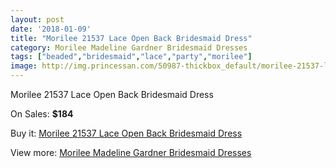 ```yaml
---
layout: post
date: '2018-01-09'
title: "Morilee 21537 Lace Open Back Bridesmaid Dress"
category: Morilee Madeline Gardner Bridesmaid Dresses
tags: ["beaded","bridesmaid","lace","party","morilee"]
image: http://img.princessan.com/50987-thickbox_default/morilee-21537-lace-open-back-bridesmaid-dress.jpg
---
```

Morilee 21537 Lace Open Back Bridesmaid Dress

On Sales: **$184**
<a href="https://www.princessan.com/en/morilee-madeline-gardner-bridesmaid-dresses/23054-morilee-21537-lace-open-back-bridesmaid-dress.html"><amp-img layout="responsive" width="600" height="600" src="//img.princessan.com/50987-thickbox_default/morilee-21537-lace-open-back-bridesmaid-dress.jpg" alt="Morilee 21537 Lace Open Back Bridesmaid Dress 0" /></a>
<a href="https://www.princessan.com/en/morilee-madeline-gardner-bridesmaid-dresses/23054-morilee-21537-lace-open-back-bridesmaid-dress.html"><amp-img layout="responsive" width="600" height="600" src="//img.princessan.com/50989-thickbox_default/morilee-21537-lace-open-back-bridesmaid-dress.jpg" alt="Morilee 21537 Lace Open Back Bridesmaid Dress 1" /></a>
<a href="https://www.princessan.com/en/morilee-madeline-gardner-bridesmaid-dresses/23054-morilee-21537-lace-open-back-bridesmaid-dress.html"><amp-img layout="responsive" width="600" height="600" src="//img.princessan.com/50988-thickbox_default/morilee-21537-lace-open-back-bridesmaid-dress.jpg" alt="Morilee 21537 Lace Open Back Bridesmaid Dress 2" /></a>

Buy it: [Morilee 21537 Lace Open Back Bridesmaid Dress](https://www.princessan.com/en/morilee-madeline-gardner-bridesmaid-dresses/23054-morilee-21537-lace-open-back-bridesmaid-dress.html "Morilee 21537 Lace Open Back Bridesmaid Dress")

View more: [Morilee Madeline Gardner Bridesmaid Dresses](https://www.princessan.com/en/197-morilee-madeline-gardner-bridesmaid-dresses "Morilee Madeline Gardner Bridesmaid Dresses")